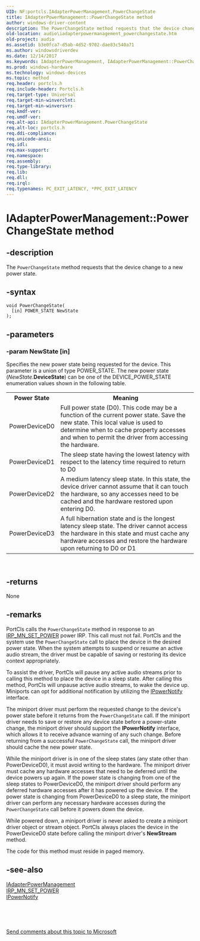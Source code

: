 ```yaml
---
UID: NF:portcls.IAdapterPowerManagement.PowerChangeState
title: IAdapterPowerManagement::PowerChangeState method
author: windows-driver-content
description: The PowerChangeState method requests that the device change to a new power state.
old-location: audio\iadapterpowermanagement_powerchangestate.htm
old-project: audio
ms.assetid: b3e0fca7-d5ab-4d52-9702-dae83c540a71
ms.author: windowsdriverdev
ms.date: 12/14/2017
ms.keywords: IAdapterPowerManagement, IAdapterPowerManagement::PowerChangeState, PowerChangeState
ms.prod: windows-hardware
ms.technology: windows-devices
ms.topic: method
req.header: portcls.h
req.include-header: Portcls.h
req.target-type: Universal
req.target-min-winverclnt: 
req.target-min-winversvr: 
req.kmdf-ver: 
req.umdf-ver: 
req.alt-api: IAdapterPowerManagement.PowerChangeState
req.alt-loc: portcls.h
req.ddi-compliance: 
req.unicode-ansi: 
req.idl: 
req.max-support: 
req.namespace: 
req.assembly: 
req.type-library: 
req.lib: 
req.dll: 
req.irql: 
req.typenames: PC_EXIT_LATENCY, *PPC_EXIT_LATENCY
---
```


# IAdapterPowerManagement::PowerChangeState method



## -description
The <code>PowerChangeState</code> method requests that the device change to a new power state.



## -syntax

````
void PowerChangeState(
  [in] POWER_STATE NewState
);
````


## -parameters

### -param NewState [in]

Specifies the new power state being requested for the device. This parameter is a union of type POWER_STATE. The new power state (<i>NewState</i>.<b>DeviceState</b>) can be one of the DEVICE_POWER_STATE enumeration values shown in the following table.

<table>
<tr>
<th>Power State</th>
<th>Meaning</th>
</tr>
<tr>
<td>
PowerDeviceD0

</td>
<td>
Full power state (D0). This code may be a function of the current power state. Save the new state. This local value is used to determine when to cache property accesses and when to permit the driver from accessing the hardware.

</td>
</tr>
<tr>
<td>
PowerDeviceD1

</td>
<td>
The sleep state having the lowest latency with respect to the latency time required to return to D0

</td>
</tr>
<tr>
<td>
PowerDeviceD2

</td>
<td>
A medium latency sleep state. In this state, the device driver cannot assume that it can touch the hardware, so any accesses need to be cached and the hardware restored upon entering D0.

</td>
</tr>
<tr>
<td>
PowerDeviceD3

</td>
<td>
A full hibernation state and is the longest latency sleep state. The driver cannot access the hardware in this state and must cache any hardware accesses and restore the hardware upon returning to D0 or D1

</td>
</tr>
</table>
 


## -returns
None


## -remarks
PortCls calls the <code>PowerChangeState</code> method in response to an <a href="https://msdn.microsoft.com/library/windows/hardware/ff551744">IRP_MN_SET_POWER</a> power IRP. This call must not fail. PortCls and the system use the <code>PowerChangeState</code> call to place the device in the desired power state. When the system attempts to suspend or resume an active audio stream, the driver must be capable of saving or restoring its device context appropriately.

To assist the driver, PortCls will pause any active audio streams prior to calling this method to place the device in a sleep state. After calling this method, PortCls will unpause active audio streams, to wake the device up. Miniports can opt for additional notification by utilizing the <a href="..\portcls\nn-portcls-ipowernotify.md">IPowerNotify</a> interface.

The miniport driver must perform the requested change to the device's power state before it returns from the <code>PowerChangeState</code> call. If the miniport driver needs to save or restore any device state before a power-state change, the miniport driver should support the <b>IPowerNotify</b> interface, which allows it to receive advance warning of any such change. Before returning from a successful <code>PowerChangeState</code> call, the miniport driver should cache the new power state.

While the miniport driver is in one of the sleep states (any state other than PowerDeviceD0), it must avoid writing to the hardware. The miniport driver must cache any hardware accesses that need to be deferred until the device powers up again. If the power state is changing from one of the sleep states to PowerDeviceD0, the miniport driver should perform any deferred hardware accesses after it has powered up the device. If the power state is changing from PowerDeviceD0 to a sleep state, the miniport driver can perform any necessary hardware accesses during the <code>PowerChangeState</code> call before it powers down the device.

While powered down, a miniport driver is never asked to create a miniport driver object or stream object. PortCls always places the device in the PowerDeviceD0 state before calling the miniport driver's <b>NewStream</b> method.

The code for this method must reside in paged memory.


## -see-also
<dl>
<dt>
<a href="..\portcls\nn-portcls-iadapterpowermanagement.md">IAdapterPowerManagement</a>
</dt>
<dt>
<a href="https://msdn.microsoft.com/library/windows/hardware/ff551744">IRP_MN_SET_POWER</a>
</dt>
<dt>
<a href="..\portcls\nn-portcls-ipowernotify.md">IPowerNotify</a>
</dt>
</dl>
 

 

<a href="mailto:wsddocfb@microsoft.com?subject=Documentation%20feedback [audio\audio]:%20IAdapterPowerManagement::PowerChangeState method%20 RELEASE:%20(12/14/2017)&amp;body=%0A%0APRIVACY STATEMENT%0A%0AWe use your feedback to improve the documentation. We don't use your email address for any other purpose, and we'll remove your email address from our system after the issue that you're reporting is fixed. While we're working to fix this issue, we might send you an email message to ask for more info. Later, we might also send you an email message to let you know that we've addressed your feedback.%0A%0AFor more info about Microsoft's privacy policy, see http://privacy.microsoft.com/en-us/default.aspx." title="Send comments about this topic to Microsoft">Send comments about this topic to Microsoft</a>

